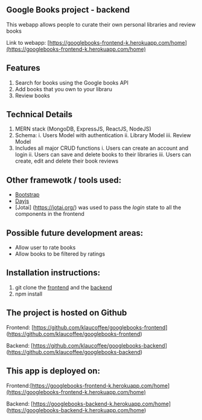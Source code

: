## Google Books project - backend

This webapp allows people to curate their own personal libraries and review books

Link to webapp:
[https://googlebooks-frontend-k.herokuapp.com/home](https://googlebooks-frontend-k.herokuapp.com/home)

## Features

1. Search for books using the Google books API
2. Add books that you own to your libraru
3. Review books

## Technical Details

1. MERN stack (MongoDB, ExpressJS, ReactJS, NodeJS)
2. Schema:
   i. Users Model with authentication
   ii. Library Model
   iii. Review Model
3. Includes all major CRUD functions
   i. Users can create an account and login
   ii. Users can save and delete books to their libraries
   iii. Users can create, edit and delete their book reviews

## Other framewotk / tools used:

- [Bootstrap](https://getbootstrap.com/)
- [Dayjs](https://day.js.org/)
- [Jotai] (https://jotai.org/) was used to pass the _login_ state to all the components in the frontend

## Possible future development areas:

- Allow user to rate books
- Allow books to be filtered by ratings

## Installation instructions:

1. git clone the [frontend](https://github.com/klaucoffee/googlebooks-frontend) and the [backend](https://github.com/klaucoffee/googlebooks-backend)
2. npm install

## The project is hosted on Github

Frontend: [https://github.com/klaucoffee/googlebooks-frontend] (https://github.com/klaucoffee/googlebooks-frontend)

Backend: [https://github.com/klaucoffee/googlebooks-backend] (https://github.com/klaucoffee/googlebooks-backend)

## This app is deployed on:

Frontend:[https://googlebooks-frontend-k.herokuapp.com/home](https://googlebooks-frontend-k.herokuapp.com/home)

Backend: [https://googlebooks-backend-k.herokuapp.com/home] (https://googlebooks-backend-k.herokuapp.com/home)
